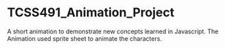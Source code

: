 # TCSS491_Animation_Project
A short animation to demonstrate new concepts learned in Javascript. The Animation used sprite sheet to animate the characters.
